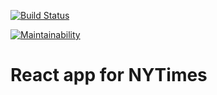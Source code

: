 [![Build Status](https://travis-ci.org/BraveVN/nytimes_react.svg?branch=master)](https://travis-ci.org/BraveVN/nytimes_react)

[![Maintainability](https://api.codeclimate.com/v1/badges/c857590b6d4b7e2a97f5/maintainability)](https://codeclimate.com/github/BraveVN/nytimes_react/maintainability)

# React app for NYTimes
